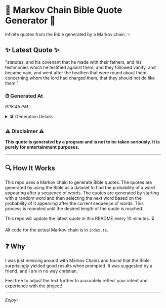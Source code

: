 # 📖 Markov Chain Bible Quote Generator 📖

Infinite quotes from the Bible generated by a Markov chain. ✨

## ✨ Latest Quote ✨
"statutes, and his covenant that he made with their fathers, and his testimonies which he testified against them; and they followed vanity, and became vain, and went after the heathen that were round about them, concerning whom the lord had charged them, that they should not do like them."

### ⏰ Generated At
*9:18:45 PM*

<details>
    <summary>🛠️ Generation Details</summary>
    <p>
        <strong>🌱 Seed:</strong> statutes,<br>
        <strong>🔄 Iterations:</strong> 48<br>
        <strong>📜 Context History:</strong><br>[ statutes, ]: and<br>[ statutes,, and ]: his<br>[ statutes,, and, his ]: covenant<br>[ statutes,, and, his, covenant ]: that<br>[ statutes,, and, his, covenant, that ]: he<br>[ statutes,, and, his, covenant, that, he ]: made<br>[ and, his, covenant, that, he, made ]: with<br>[ his, covenant, that, he, made, with ]: their<br>[ covenant, that, he, made, with, their ]: fathers,<br>[ that, he, made, with, their, fathers, ]: and<br>[ he, made, with, their, fathers,, and ]: his<br>[ made, with, their, fathers,, and, his ]: testimonies<br>[ with, their, fathers,, and, his, testimonies ]: which<br>[ their, fathers,, and, his, testimonies, which ]: he<br>[ fathers,, and, his, testimonies, which, he ]: testified<br>[ and, his, testimonies, which, he, testified ]: against<br>[ his, testimonies, which, he, testified, against ]: them;<br>[ testimonies, which, he, testified, against, them; ]: and<br>[ which, he, testified, against, them;, and ]: they<br>[ he, testified, against, them;, and, they ]: followed<br>[ testified, against, them;, and, they, followed ]: vanity,<br>[ against, them;, and, they, followed, vanity, ]: and<br>[ them;, and, they, followed, vanity,, and ]: became<br>[ and, they, followed, vanity,, and, became ]: vain,<br>[ they, followed, vanity,, and, became, vain, ]: and<br>[ followed, vanity,, and, became, vain,, and ]: went<br>[ vanity,, and, became, vain,, and, went ]: after<br>[ and, became, vain,, and, went, after ]: the<br>[ became, vain,, and, went, after, the ]: heathen<br>[ vain,, and, went, after, the, heathen ]: that<br>[ and, went, after, the, heathen, that ]: were<br>[ went, after, the, heathen, that, were ]: round<br>[ after, the, heathen, that, were, round ]: about<br>[ the, heathen, that, were, round, about ]: them,<br>[ heathen, that, were, round, about, them, ]: concerning<br>[ that, were, round, about, them,, concerning ]: whom<br>[ were, round, about, them,, concerning, whom ]: the<br>[ round, about, them,, concerning, whom, the ]: lord<br>[ about, them,, concerning, whom, the, lord ]: had<br>[ them,, concerning, whom, the, lord, had ]: charged<br>[ concerning, whom, the, lord, had, charged ]: them,<br>[ whom, the, lord, had, charged, them, ]: that<br>[ the, lord, had, charged, them,, that ]: they<br>[ lord, had, charged, them,, that, they ]: should<br>[ had, charged, them,, that, they, should ]: not<br>[ charged, them,, that, they, should, not ]: do<br>[ them,, that, they, should, not, do ]: like<br>[ that, they, should, not, do, like ]: them.<br>
    </p>
</details>

### ⚠️ Disclaimer ⚠️
**This quote is generated by a program and is not to be taken seriously. It is purely for entertainment purposes.**

---

## 🔍 How It Works

This repo uses a Markov chain to generate Bible quotes. The quotes are generated by using the Bible as a dataset to find the probability of a word appearing after a sequence of words. The quotes are generated by starting with a random word and then selecting the next word based on the probability of it appearing after the current sequence of words. This process is repeated until the desired length of the quote is reached.

This repo will update the latest quote in this README every 10 minutes. ⏳

All code for the actual Markov chain is in `index.ts`.

## ❓ Why

I was just messing around with Markov Chains and found that the Bible surprisingly yielded good results when prompted. 
It was suggested by a friend, and I am in no way christian.

Feel free to adjust the text further to accurately reflect your intent and experience with the project!

---

*Enjoy*✨
